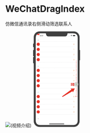 # WeChatDragIndex
仿微信通讯录右侧滑动筛选联系人

![(视频介绍)](https://s33.aconvert.com/convert/p3r68-cdx67/k7rxv-hzzfk.gif)
<img src="https://github.com/chenxuhunoc/WeChatDragIndex/blob/master/WeChatDragIndex/QQ20190726-095812%402x.png" width="30%" height="30%">
